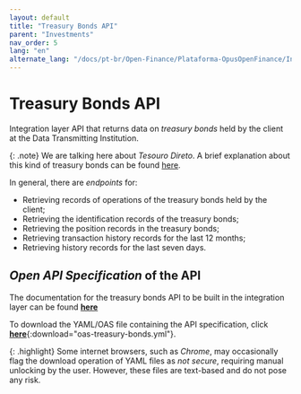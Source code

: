 ```yaml
---
layout: default
title: "Treasury Bonds API"
parent: "Investments"
nav_order: 5
lang: "en"
alternate_lang: "/docs/pt-br/Open-Finance/Plataforma-OpusOpenFinance/Integração/dados-investimentos/dados-tesouro/"
---
```


# Treasury Bonds API

Integration layer API that returns data on *treasury bonds* held by the client at the Data Transmitting Institution.

{: .note}
We are talking here about *Tesouro Direto*. A brief explanation about this kind of treasury bonds can be found [here][OOF-Investimentos].

In general, there are *endpoints* for:

- Retrieving records of operations of the treasury bonds held by the client;
- Retrieving the identification records of the treasury bonds;
- Retrieving the position records in the treasury bonds;
- Retrieving transaction history records for the last 12 months;
- Retrieving history records for the last seven days.

## *Open API Specification* of the API

The documentation for the treasury bonds API to be built in the integration layer can be found [**here**][API-Treasury-Bonds]

To download the YAML/OAS file containing the API specification, click [**here**](../../apis/dados-investimento/oas-treasury-bonds.yml){:download="oas-treasury-bonds.yml"}.

{: .highlight}
Some internet browsers, such as *Chrome*, may occasionally flag the download operation of YAML files as *not secure*, requiring manual unlocking by the user. However, these files are text-based and do not pose any risk.

[API-Treasury-Bonds]: ../../../../../swagger-ui/index.html?api=en-data-treasury-bonds
[OOF-Investimentos]: ../OOF-Investimento.html
